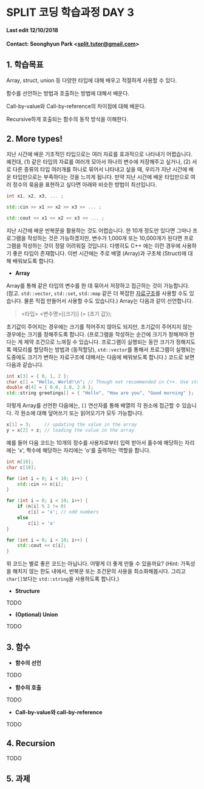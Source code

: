 SPLIT 코딩 학습과정 DAY 3
===

#### Last edit 12/10/2018
#### Contact: Seonghyun Park <<split.tutor@gmail.com>>

## 1. 학습목표
Array, struct, union 등 다양한 타입에 대해 배우고 적절하게 사용할 수 있다.

함수를 선언하는 방법과 호출하는 방법에 대해서 배운다.

Call-by-value와 Call-by-reference의 차이점에 대해 배운다.

Recursive하게 호출되는 함수의 동작 방식을 이해한다.

## 2. More types!
지난 시간에 배운 기초적인 타입으로는 여러 자료를 효과적으로 나타내기 어렵습니다.
예컨대, (1) 같은 타입의 자료를 여러개 모아서 하나의 변수에 저장해주고 싶거나,
(2) 서로 다른 종류의 타입 여러개를 하나로 묶어서 나타내고 싶을 때,
우리가 지난 시간에 배운 타입만으로는 부족하다는 것을 느끼게 됩니다.
만약 지난 시간에 배운 타입만으로 여러 정수의 묶음을 표현하고 싶다면 아래와 비슷한 방법이 최선입니다.

```cpp
int x1, x2, x3, ... ;

std::cin >> x1 >> x2 >> x3 >> ... ;

std::cout << x1 << x2 << x3 << ... ;
```

지난 시간에 배운 반복문을 활용하는 것도 어렵습니다.
한 10개 정도만 있다면 그마나 프로그램을 작성하는 것은 가능하겠지만,
변수가 1,000개 또는 10,000개가 된다면 프로그램을 작성하는 것이 정말 어려워질 것입니다.
다행히도 C++ 에는 이런 경우에 사용하기 좋은 타입이 존재합니다.
이번 시간에는 주로  배열 (Array)과 구초체 (Struct)에 대해 배워보도록 합니다.

* **Array**

Array를 통해 같은 타입의 변수를 한 데 묶어서 저장하고 접근하는 것이 가능합니다.
(참고. `std::vector`, `std::set`, `std::map` 같은 더 복잡한
[자료구조](https://en.wikipedia.org/wiki/Data_structure)를 사용할 수도 있습니다.
물론 직접 만들어서 사용할 수도 있습니다.)
Array는 다음과 같이 선언합니다.

> <타입> <변수명>\[(크기)\] (= {초기 값});

초기값이 주어지는 경우에는 크기를 적어주지 않아도 되지만,
초기값이 주어지지 않는 경우에는 크기를 정해주도록 합니다.
(프로그램을 작성하는 순간에 크기가 정해져야 한다는 게 제약 조건으로 느껴질 수 있습니다.
프로그램이 실행되는 동안 크기가 정해지도록 메모리를 할당하는 방법과 (동적할당),
`std::vector`를 통해서 프로그램이 실행되는 도중에도 크기가 변하는 자료구조에 대해서는 다음에 배워보도록 합니다.)
코드로 보면 다음과 같습니다.

```cpp
int x[3] = { 0, 1, 2 };
char c[] = "Hello, World!\n"; // Though not recommended in C++. Use std::string instead.
double d[4] = { 0.0, 1.0, 2.0 };
std::string greetings[] = { "Hello", "How are you", "Good morning" };
```

이렇게 Array를 선언한 다음에는, `[]` 연산자를 통해 배열의 각 원소에 접근할 수 있습니다.
각 원소에 대해 덮어쓰기 또는 읽어오기가 모두 가능합니다.

```cpp
x[1] = 3;     // updating the value in the array
y = x[2] + z; // loading the value in the array
```

예를 들어 다음 코드는 10개의 정수를 사용자로부터 입력 받아서 홀수에 해당하는 자리에는 'x',
짝수에 해당하는 자리에는 'o'를 출력하는 역할을 합니다.

```cpp
int n[10];
char c[10];

for (int i = 0; i < 10; i++) {
    std::cin >> n[i];
}

for (int i = 0; i < 10; i++) {
    if (n[i] % 2 != 0)
        c[i] = 'x'; // odd numbers
    else 
        c[i] = 'o'
}

for (int i = 0; i < 10; i++) {
    std::cout << c[i];
}
```

위 코드는 별로 좋은 코드는 아닙니다. 어떻게 더 좋게 만들 수 있을까요?
(Hint: 가독성을 해치지 않는 한도 내에서, 반복문 또는 조건문의 사용을 최소화해봅시다.
그리고 `char[]`보다는 `std::string`을 사용하도록 합니다.)

* **Structure**

TODO

* **(Optional) Union**

TODO

## 3. 함수

* **함수의 선언**

TODO

* **함수의 호출**

TODO

* **Call-by-value와 call-by-reference**

TODO

## 4. Recursion

TODO

## 5. 과제
